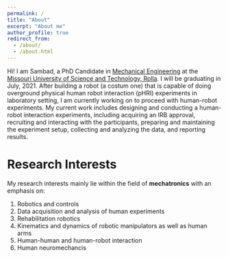 ```yaml
---
permalink: /
title: "About"
excerpt: "About me"
author_profile: true
redirect_from: 
  - /about/
  - /about.html
---
```


Hi! I am Sambad, a PhD Candidate in [Mechanical Engineering](https://mae.mst.edu/) at the [Missouri University of Science and Technology, Rolla](https://www.mst.edu/). I will be graduating in July, 2021. After building a robot (a costum one) that is capable of doing overground physical human robot interaction (pHRI) experiments in laboratory setting, I am currently working on to proceed with human-robot experiments. My current work includes designing and conducting a human-robot interaction experiments, including acquiring an IRB approval, recruiting and interacting with the participants, preparing and maintaining the experiment setup, collecting and analyzing the data, and reporting results.

# Research Interests

My research interests mainly lie within the field of **mechatronics** with an emphasis on: 
1. Robotics and controls
1. Data acquisition and analysis of human experiments
1. Rehabilitation robotics
1. Kinematics and dynamics of robotic manipulators as well as human arms
1. Human-human and human-robot interaction
1. Human neuromechancis 
